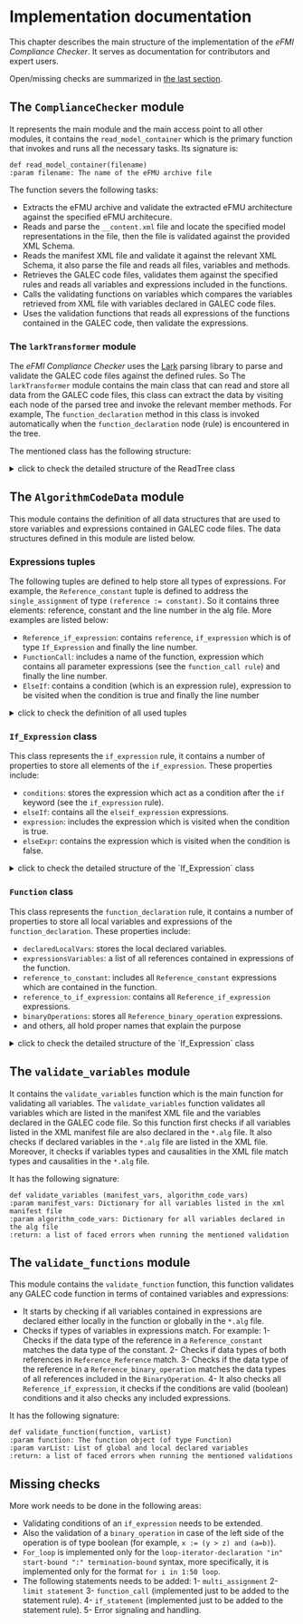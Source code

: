 # Implementation documentation

This chapter describes the main structure of the implementation of the _eFMI Compliance Checker_. It serves as documentation for contributors and expert users.

Open/missing checks are summarized in [the last section](#Missing_checks).

## The `ComplianceChecker` module

It represents the main module and the main access point to all other modules, it contains the `read_model_container` which is the primary function that invokes and runs all the necessary tasks. Its signature is:
```
def read_model_container(filename)
:param filename: The name of the eFMU archive file
```

The function severs the following tasks:

- Extracts the eFMU archive and validate the extracted eFMU architecture against the specified eFMU architecure.
- Reads and parse the `__content.xml` file and locate the specified model representations in the file, then the file is validated against the provided XML Schema.
- Reads the manifest XML file and validate it against the relevant XML Schema, it also parse the file and reads all files, variables and methods.
- Retrieves the GALEC code files, validates them against the specified rules and reads all variables and expressions included in the  functions.
- Calls the validating functions on variables which compares the variables retrieved from XML file with variables declared in GALEC code files.
- Uses the validation functions that reads all expressions of the functions contained in the GALEC code, then validate the expressions.

### The `larkTransformer` module

The _eFMI Compliance Checker_ uses the [Lark](https://lark-parser.readthedocs.io/en/latest/) parsing library to parse and validate the GALEC code files against the defined rules. So The `larkTransformer` module contains the main class that can read and store all data from the GALEC code files, this class can extract the data by visiting each node of the parsed tree and invoke the relevant member methods. For example, The `function_declaration` method in this class is invoked automatically when the `function_declaration` node (rule) is encountered in the tree.

The mentioned class has the following structure:

<details>
<summary>click to check the detailed structure of the ReadTree class</summary>
<p>

```python
class ReadTree(Transformer):
    """
        Class ReadTree inherited from the Lark.Transformer class so it is able to visit each node of the tree.
        
        This class uses methods that have the same names of visited rules, for example: The function_declaration method in this class is invoked
        automatically when the node (rule) function_declaration is encountered in the tree.

        Methods which start by __ in the name are called locally only, for example: the __single_assignment method below is not called automatically,
        it is instead called by other methods of the ReadTree class only.

    """
    
    # Contains all non local variables which are declared in the alg file
    vars = {}

    # Includes all functions in the alg file, stored as objects instantiated from the Function class
    functions = {}

    def __init__(self):
        pass

    def __single_assignment(self, ref_node, expr, function, in_for_loop=False, ref_value=[], multi_dimension_constructor_indexs=[]):
        
        """
        It adds the single_assignment element to the function object, it checks the type of the passed expression first then adds
        the single_assignment element accordingly.

        The only parts of the rules which are not implemented yet are:
        - reference := dimension_query
        - The reference := multi_dimension_comstructor is limited to one and two dimensions of multi_dimension_comstructor 
            (three and above are not implemented)

        :param ref_node: The tree node of the reference element
        :param expr: The expression to be assigned to the single_assignment (see __expression() method)
        :param function: the function object where the single_assignment to be added to
        :param in_for_loop: It specifies if the method is called from a for_loop, when it is true the method reads the next param 
        :param ref_value: Stores the name of the for_loop index and its current iterating value (for example ["i", 0])
        :param multi_dimension_constructor_indexs: List of indexes for the multi_dimension_constructor, if the passes expression is 
            a multi_dimension_constructor

        """
    
    def __function_call (self, node):
    
        """
        It is called when the function_call node is encountered

        :param ode: The function_call tree node
        :return: The created FunctionCall tuple

        """
    
    def __number(self, node):

        """
        It is called when the number node is encountered (for reading real or integer numbers)

        :param ode: The number tree node
        :return: The real or integer number which is contained in the number node

        """
        
    def __integer(self, node):

        """
        It is called to read the integer part of a number

        :param ode: The integer tree node
        :return: The integer number (as a string) which is contained in the integer node

        """

    def __expression(self, node, in_for_loop=False, ref_value=[]):

        
        """
        It can read the expression when the expression tree node is encountered, it specifies the type of the expression and creates the
        relevant expression tuple

        The only parts of the rules which are not implemented yet are:
        - dimension_query
        - multi_dimension_comstructor is limited to one and two dimensions (three and above are not implemented)

        :param node: The tree node of the expression
        :param in_for_loop: It specifies if the method is called from a for_loop, when it is true the method reads the next param 
        :param ref_value: Stores the name of the for_loop index and its current iterating value (for example ["i", 0])
        :return: the expression as a tuple, type (constant, reference, binary_operation, ...) and line number in the alg file

        """

    def __multi_dimension_constructor(self, node, in_for_loop=False, ref_value=[]):

        """
        It reads all the expressions which are stored in the multi_dimension_constructor node


        :param node: The tree node of the multi_dimension_constructor
        :param in_for_loop: It specifies if the method is called from a for_loop, when it is true the method reads the next param 
        :param ref_value: Stores the name of the for_loop index and its current iterating value (for example ["i", 0])
        :return: the list of all expressions stored in the multi_dimension_constructor tree node

        """

    def __if_expression(self, node, ifExpression):

        """
        It adds all expressions and conditions to the if_expression


        :param node: The tree node of the if_expression
        :param ifExpression: the if_expression object where expressions and conditions are added 

        """

    def function_declaration(self,node):

        """
        This method is invoked automatically when the function_declaration node is encountered, it instantiates a function object and then adds
        the declared variables and the expressions to the object. The latter object is stored in the functions property which contains all function
        declarations (examples of function declarations are: Startup and DoStep)

        The following statements need to be added:
        - multi_assignment
        - limit statement
        - function_call (implemented just to be added)
        - if_statement (implemented just to be added)


        :param node: The tree node of the function_declaration

        """

    def __reference(self, node, in_for_loop=False, ref_value=[]):

        """
        It reads and returns the name of a reference which is contained in an expression 

        :param node: The tree node of the reference
        :param in_for_loop: It specifies if the method is called from a for_loop, when it is true the method reads the next param 
        :param ref_value: Stores the name of the for_loop index and its current iterating value (for example ["i", 0])
        :return: The reference name (reference might be scalar or an element of array)

        """

    def __name(self, node):

        
        """
        It reads and returns the name of when the name node is encountered, the name rule is a part of several rules (see the grammar file)

        :param node: The tree node of the name
        :return: The name element (examples include reference, method name and varaivle declaration)

        """
    
    def __fixed_dimensions(self, node):

        """
        It specifies the dimensions of a name currently is not used

        :param node: The tree node of the fixed_dimensions
        :return: the specified dimensions 
        
        """

    def state_entity_declaration (self, node):

        """
        This method is invoked automatically when the state_entity_declaration node is encountered, it adds the declared variables
        to the local vars property which contains all declared public variables in the alg file

        :param node: The tree node of the state_entity_declaration
        
        """


    def protected_declaration(self, node):

        """
        This method is invoked automatically when the protected_declaration node is encountered, it adds the declared protected 
        variables to the local vars property which contains all declared public variables in the alg file

        please note that only the ([DATA_FLOW_DIRECTION] variable_declaration) of the protected_declaration is implemented here 
        (see the grammar file)

        :param node: The tree node of the protected_declaration
        
        """
        
    def __variable_declaration(self, node):

        """
        This method is invoked when the variable_declaration node is encountered, it can read names of types of variables
        It can differentiate between scalar and vectors/arrays variables by reading the constant_dimensions when it is
        provided 

        :param node: The tree node of the variable_declaration
        
        """
    
    def __constant_dimensions(self, node):

        """
        This method is invoked when the constant_dimensions of a variable_declaration is provided (none scalar variables)
        (currently I use it also for the min and max values which are provided after the variable declaration)

        :param node: The tree node of the constant_dimensions 
        
        """

    def __for_loop(self, node, function):
        
        """
        It is called when a for_loop node is encountered, so it can iterate through and store the statements

        The following statements need to be added:
        - multi_assignment
        - limit statement
        - function_call
        - if_statement


        :param node: The tree node of the for_loop
        :param function: the function object where the for_loop to be added to
        """

    @staticmethod
    def variables():
        return ReadTree.vars
    
    @staticmethod
    def getFunctions():
        return ReadTree.functions
```

</p>
</details> 

## The `AlgorithmCodeData` module

This module contains the definition of all data structures that are used to store variables and expressions contained in GALEC code files. The data structures defined in this module are listed below.

### Expressions tuples

The following tuples are defined to help store all types of expressions. For example, the `Reference_constant` tuple is defined to address the `single_assignment` of type `(reference := constant)`. So it contains three elements: reference, constant and the line number in the alg file. More examples are listed below:

- `Reference_if_expression`: contains `reference`, `if_expression` which is of type `If_Expression` and finally the line number.
- `FunctionCall`: includes a name of the function, expression which contains all parameter expressions (see the `function_call rule`) and finally the line number.
- `ElseIf`: contains a condition (which is an expression rule), expression to be visited when the condition is true and finally the line number

<details>
<summary>click to check the definition of all used tuples</summary>
<p>

```python
Reference_constant = namedtuple('Reference_constant', ['reference', 'constant', 'line'])
Reference_Reference = namedtuple('Reference_Reference', ['reference1', 'reference2', 'line'])
Reference_if_expression = namedtuple('Reference_if_expression', ['reference', 'if_expression', 'line'])
BinaryOperation = namedtuple('BinaryOperation', ['expression1', 'operation', 'expression2', 'line'])
Reference_binary_operation = namedtuple('Reference_binary_operation', ['reference', 'binaryOperation', 'line'])
VarTypeCausality = namedtuple('VarTypeCausality', ['type', 'causality', 'line'])
ExpressionVariable = namedtuple('ExpressionVariable', ['name', 'line'])
ElseIf = namedtuple ('ElseIf', ['condition', 'expression', 'line'])
FunctionCall = namedtuple('FunctionCall', ['name', 'expression', 'line'])
UnaryOperation = namedtuple('UnaryOperation', ['operation', 'expression', 'line'])
Reference_function_call = namedtuple('Reference_function_call', ['reference', 'functionCall', 'line'])
```

</p>
</details>

### `If_Expression` class

This class represents the `if_expression` rule, it contains a number of properties to store all elements of the `if_expression`. These properties include:

- `conditions`: stores the expression which act as a condition after the `if` keyword (see the `if_expression` rule).
- `elseIf`: contains all the `elseif_expression` expressions.
- `expression`: includes the expression which is visited when the condition is true.
- `elseExpr`: contains the expression which is visited when the condition is false.

<details>
<summary>click to check the detailed structure of the `If_Expression` class</summary>
<p>

```python
class If_Expression:

    def __init__(self):
        self.conditions = {}
        self.elseIf = {}
        self.expression = {}
        self.elseExpr = {}
        self.condCounter = 0
        self.elseIfCounter = 0
        self.expressionCounter = 0
        self.elseCounter = 0

    
    def addCondition (self, condition):
    
    def addElseIF(self, condition, expression):
    
    def addExpression (self, expression):
    
    def addElseExpression (self, expression):
    
    def getConditions (self):
    
    def getElseIfs (self):

    def getExpressions (self):
    
    def getElseExpr (self):
    
    def toString (self):
```

</p>
</details>

### `Function` class

This class represents the `function_declaration` rule, it contains a number of properties to store all local variables and expressions of the `function_declaration`. These properties include:

- `declaredLocalVars`: stores the local declared variables.
- `expressionsVariables`: a list of all references contained in expressions of the function.
- `reference_to_constant`: includes all `Reference_constant` expressions which are contained in the function.
- `reference_to_if_expression`: contains all `Reference_if_expression` expressions.
- `binaryOperations`: stores all `Reference_binary_operation` expressions.
- and others, all hold proper names that explain the purpose

<details>
<summary>click to check the detailed structure of the `If_Expression` class</summary>
<p>

```python
class Function:
    def __init__(self):
        self.declaredLocalVars = {}
        self.expressionsVariables = []
        self.reference_to_constant = {}
        self.reference_to_if_expression = {}
        self.reference_to_reference = {}
        self.reference_to_functionCall = {}
        self.binaryOperations = {}
        self.method = False
        self.function = False
        self.refToConstCounter = 0
        self.refToBinaryOperCounter = 0
        self.refToRefCounter = 0
        self.refToIfExprCounter = 0
        self.refToFunctionCallCounter = 0
    
    def setName (self, name):
    
    def setFunctionMethod(self, methodFunction):
    
    def addDeclaredLocalVars (self, varCausality, nameAndType, line):

    def addReference_to_constant (self, refConstant):

    def addReference_to_binaryOperation(self, refToBinaryOperation):

    def addReference_to_reference(self, refToRef):
    
    def addReference_to_ifExpression (self, refToIfExpression):
    
    def addReference_to_functionCall (self, refToFunctionCall):
        
    
    def addExpressionVar (self, exprvar):


    def __retrieveIfExprVars (self, ifExpression):

    
    def __retrieveVars_expression(self, expression):
    
    def __retrieveVars_functionCall(self, functionCall):

    def __retrieveVars_binaryOperation (self, binaryOperation):

    def getExpressionsVariables (self):

    def getLocalVariables (self):

    def getReference_to_constant (self):
    
    def getReference_to_if_expression (self):
    
    def getReference_to_reference (self):
    
    def getBinary_operations (self):

    def getReference_to_functionCall (self):
    
    def display (self):
```
</p>
</details>

## The `validate_variables` module

It contains the `validate_variables` function which is the main function for validating all variables. The `validate_variables` function validates all variables which are listed in the manifest XML file and the variables declared in the GALEC code file. So this function first checks if all variables listed in the XML manifest file are also declared in the `*.alg` file. It also checks if declared variables in the `*.alg` file are listed in the XML file. Moreover, it checks if variables types and causalities in the XML file match types and causalities in the `*.alg` file.

It has the following signature:

```
def validate_variables (manifest_vars, algorithm_code_vars)
:param manifest_vars: Dictionary for all variables listed in the xml manifest file  
:param algorithm_code_vars: Dictionary for all variables declared in the alg file  
:return: a list of faced errors when running the mentioned validation
```

## The `validate_functions` module

This module contains the `validate_function` function, this function validates any GALEC code function in terms of contained variables and expressions:

- It starts by checking if all variables contained in expressions are declared either locally in the function or globally in the `*.alg` file.
- Checks if types of variables in expressions match. For example:
1- Checks if the data type of the reference in a `Reference_constant` matches the data type of the constant.
2- Checks if data types of both references in `Reference_Reference` match.
3- Checks if the data type of the reference in a `Reference_binary_operation` matches the data types of all references included in the `BinaryOperation`.
4- It also checks all `Reference_if_expression`, it checks if the conditions are valid (boolean) conditions and it also checks any included expressions.

It has the following signature:

```
def validate_function(function, varList) 
:param function: The function object (of type Function)  
:param varList: List of global and local declared variables  
:return: a list of faced errors when running the mentioned validations
```

## Missing checks

More work needs to be done in the following areas:

- Validating conditions of an `if_expression` needs to be extended.
- Also the validation of a `binary_operation` in case of the left side of the operation is of type boolean (for example, `x := (y > z) and (a=b)`).
- `For_loop` is implemented only for the `loop-iterator-declaration "in" start-bound ":" termination-bound` syntax, more specifically, it is implemented only for the format `for i in 1:50 loop`.
- The following statements needs to be added:
1- `multi_assignment`
2- `limit statement`
3- `function_call` (implemented just to be added to the statement rule).
4- `if_statement` (implemented just to be added to the statement rule).
5- Error signaling and handling.

